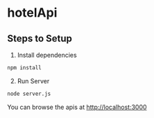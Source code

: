 # hotelApi

## Steps to Setup

1. Install dependencies

```bash
npm install
```

2. Run Server

```bash
node server.js
```

You can browse the apis at <http://localhost:3000>
